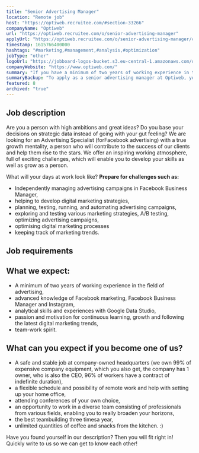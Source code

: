 ```yaml
---
title: "Senior Advertising Manager"
location: "Remote job"
host: "https://optiweb.recruitee.com/#section-33266"
companyName: "Optiweb"
url: "https://optiweb.recruitee.com/o/senior-advertising-manager"
applyUrl: "https://optiweb.recruitee.com/o/senior-advertising-manager/c/new"
timestamp: 1615766400000
hashtags: "#marketing,#management,#analysis,#optimization"
jobType: "other"
logoUrl: "https://jobboard-logos-bucket.s3.eu-central-1.amazonaws.com/optiweb"
companyWebsite: "https://www.optiweb.com/"
summary: "If you have a minimum of two years of working experience in the field of advertising, consider applying to Optiweb's job post for a new Senior Advertising Manager."
summaryBackup: "To apply as a senior advertising manager at Optiweb, you preferably need to have some knowledge of: #marketing, #management, #analysis."
featured: 8
archived: "true"
---
```


## Job description

Are you a person with high ambitions and great ideas? Do you base your decisions on strategic data instead of going with your gut feeling? We are looking for an Advertising Specialist (forFacebook advertising) with a true growth mentality, a person who will contribute to the success of our clients and help them rise to the stars. We offer an inspiring working atmosphere, full of exciting challenges, which will enable you to develop your skills as well as grow as a person.

What will your days at work look like? **Prepare for challenges such as:**

*   Independently managing advertising campaigns in Facebook Business Manager,
*   helping to develop digital marketing strategies,
*   planning, testing, running, and automating advertising campaigns,
*   exploring and testing various marketing strategies, A/B testing, optimizing advertising campaigns,
*   optimising digital marketing processes
*   keeping track of marketing trends.

## Job requirements

## What we expect:

*   A minimum of two years of working experience in the field of advertising,
*   advanced knowledge of Facebook marketing, Facebook Business Manager and Instagram,
*   analytical skills and experiences with Google Data Studio,
*   passion and motivation for continuous learning, growth and following the latest digital marketing trends,
*   team-work spirit.

## What can you expect if you become one of us?

*   A safe and stable job at company-owned headquarters (we own 99% of expensive company equipment, which you also get, the company has 1 owner, who is also the CEO, 96% of workers have a contract of indefinite duration),
*   a flexible schedule and possibility of remote work and help with setting up your home office,
*   attending conferences of your own choice,
*   an opportunity to work in a diverse team consisting of professionals from various fields, enabling you to really broaden your horizons,
*   the best teambuilding three timesa year,
*   unlimited quantities of coffee and snacks from the kitchen. :)

Have you found yourself in our description? Then you will fit right in! Quickly write to us so we can get to know each other!
